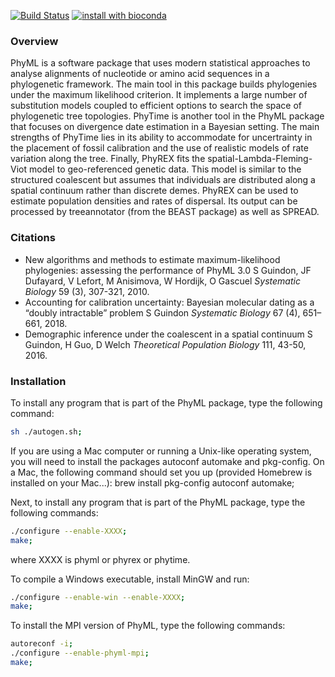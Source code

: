 
[![Build Status](https://travis-ci.org/stephaneguindon/phyml.svg?branch=master)](https://travis-ci.org/stephaneguindon/phyml)
[![install with bioconda](https://img.shields.io/badge/install%20with-bioconda-brightgreen.svg?style=flat)](http://bioconda.github.io/recipes/phyml/README.html) 


### Overview

PhyML is a software package that uses modern statistical approaches to analyse alignments of nucleotide or amino acid sequences in a phylogenetic
framework. The main tool in this package builds phylogenies under the maximum likelihood criterion. It implements a large number of substitution
models coupled to efficient options to search the space of phylogenetic tree topologies. PhyTime is another tool in the PhyML package that focuses
on divergence date estimation in a Bayesian setting. The main strengths of PhyTime lies in its ability to accommodate for uncertrainty in the placement of fossil calibration
and the use of realistic models of rate variation along the tree. Finally, PhyREX fits the spatial-Lambda-Fleming-Viot
model to geo-referenced genetic data. This model is similar to the structured coalescent but assumes that individuals are distributed along a spatial continuum rather
than discrete demes. PhyREX can be used to estimate population densities and rates of dispersal. Its output can be processed by treeannotator (from the BEAST package) as well as
SPREAD.

### Citations

- New algorithms and methods to estimate maximum-likelihood phylogenies: assessing the performance of PhyML 3.0 S Guindon, JF Dufayard, V Lefort, M Anisimova, W Hordijk, O Gascuel *Systematic Biology* 59 (3), 307-321, 2010.
- Accounting for calibration uncertainty: Bayesian molecular dating as a “doubly intractable” problem S Guindon *Systematic Biology* 67 (4), 651–661, 2018.
- Demographic inference under the coalescent in a spatial continuum S Guindon, H Guo, D Welch *Theoretical Population Biology* 111, 43-50, 2016.


### Installation

To install any program that is part of the PhyML package, type the following command:

```bash
sh ./autogen.sh;
```

If you are using a Mac computer or running a Unix-like operating system, you will need 
to install the packages autoconf automake and pkg-config. On a Mac, the following command 
should set you up (provided Homebrew is installed on your Mac...): brew install pkg-config
autoconf automake;

Next, to install any program that is part of the PhyML package, type the following commands:

```bash
./configure --enable-XXXX;
make;
```
where XXXX is phyml or phyrex or phytime.

To compile a Windows executable, install MinGW and run:

```bash
./configure --enable-win --enable-XXXX;
make;
```

To install the MPI version of PhyML, type the following commands:

```bash
autoreconf -i;
./configure --enable-phyml-mpi;
make;
```

